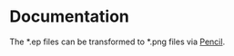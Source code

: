 # Documentation

The *.ep files can be transformed to *.png files via [Pencil](http://pencil.evolus.vn/).